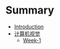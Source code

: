 # Summary

* [Introduction](README.md)
* [计算机视觉](ji-suan-ji-shi-jue.md)
  * [Week-1](ji-suan-ji-shi-jue/week-1.md)


